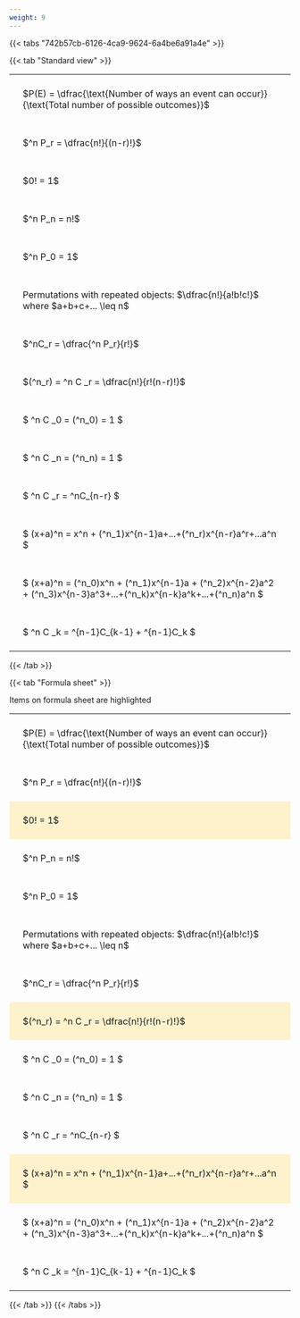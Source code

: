 ```yaml
---
weight: 9
---
```


{{< tabs "742b57cb-6126-4ca9-9624-6a4be6a91a4e" >}}

{{< tab "Standard view" >}}

<style type="text/css">
#T_b16f3 th.col_heading {
  text-align: left;
  font-size: 1em;
}
#T_b16f3 td {
  text-align: left;
  font-size: 1em;
  padding: 1.5em;
}
</style>
<table id="T_b16f3">
  <thead>
  </thead>
  <tbody>
    <tr>
      <td id="T_b16f3_row0_col0" class="data row0 col0" >$P(E) = \dfrac{\text{Number of ways an event can occur}}{\text{Total number of possible outcomes}}$</td>
    </tr>
    <tr>
      <td id="T_b16f3_row1_col0" class="data row1 col0" >$^n P_r = \dfrac{n!}{(n-r)!}$</td>
    </tr>
    <tr>
      <td id="T_b16f3_row2_col0" class="data row2 col0" >$0! = 1$</td>
    </tr>
    <tr>
      <td id="T_b16f3_row3_col0" class="data row3 col0" >$^n P_n = n!$</td>
    </tr>
    <tr>
      <td id="T_b16f3_row4_col0" class="data row4 col0" >$^n P_0 = 1$</td>
    </tr>
    <tr>
      <td id="T_b16f3_row5_col0" class="data row5 col0" >Permutations with repeated objects: $\dfrac{n!}{a!b!c!}$ where $a+b+c+... \leq n$</td>
    </tr>
    <tr>
      <td id="T_b16f3_row6_col0" class="data row6 col0" >$^nC_r = \dfrac{^n P_r}{r!}$</td>
    </tr>
    <tr>
      <td id="T_b16f3_row7_col0" class="data row7 col0" >$(^n_r) = ^n C _r = \dfrac{n!}{r!(n-r)!}$</td>
    </tr>
    <tr>
      <td id="T_b16f3_row8_col0" class="data row8 col0" >$ ^n C _0 = (^n_0) = 1 $</td>
    </tr>
    <tr>
      <td id="T_b16f3_row9_col0" class="data row9 col0" >$ ^n C _n = (^n_n) = 1 $</td>
    </tr>
    <tr>
      <td id="T_b16f3_row10_col0" class="data row10 col0" >$ ^n C _r = ^nC_{n-r} $</td>
    </tr>
    <tr>
      <td id="T_b16f3_row11_col0" class="data row11 col0" >$ (x+a)^n = x^n + (^n_1)x^{n-1}a+...+(^n_r)x^{n-r}a^r+...a^n    $</td>
    </tr>
    <tr>
      <td id="T_b16f3_row12_col0" class="data row12 col0" >$ (x+a)^n = (^n_0)x^n + (^n_1)x^{n-1}a + (^n_2)x^{n-2}a^2 + (^n_3)x^{n-3}a^3+...+(^n_k)x^{n-k}a^k+...+(^n_n)a^n $</td>
    </tr>
    <tr>
      <td id="T_b16f3_row13_col0" class="data row13 col0" >$ ^n C _k = ^{n-1}C_{k-1} + ^{n-1}C_k $</td>
    </tr>
  </tbody>
</table>
{{< /tab >}}

{{< tab "Formula sheet" >}}

Items on formula sheet are highlighted 
<br>
<style type="text/css">
#T_de200 th.col_heading {
  text-align: left;
  font-size: 1em;
}
#T_de200 td {
  text-align: left;
  font-size: 1em;
  padding: 1.5em;
}
#T_de200_row0_col0, #T_de200_row1_col0, #T_de200_row3_col0, #T_de200_row4_col0, #T_de200_row5_col0, #T_de200_row6_col0, #T_de200_row8_col0, #T_de200_row9_col0, #T_de200_row10_col0, #T_de200_row12_col0, #T_de200_row13_col0 {
  background-color: rgba(0,0,0,0);
}
#T_de200_row2_col0, #T_de200_row7_col0, #T_de200_row11_col0 {
  background-color: rgba(255,194,10, 0.2);
}
</style>
<table id="T_de200">
  <thead>
  </thead>
  <tbody>
    <tr>
      <td id="T_de200_row0_col0" class="data row0 col0" >$P(E) = \dfrac{\text{Number of ways an event can occur}}{\text{Total number of possible outcomes}}$</td>
    </tr>
    <tr>
      <td id="T_de200_row1_col0" class="data row1 col0" >$^n P_r = \dfrac{n!}{(n-r)!}$</td>
    </tr>
    <tr>
      <td id="T_de200_row2_col0" class="data row2 col0" >$0! = 1$</td>
    </tr>
    <tr>
      <td id="T_de200_row3_col0" class="data row3 col0" >$^n P_n = n!$</td>
    </tr>
    <tr>
      <td id="T_de200_row4_col0" class="data row4 col0" >$^n P_0 = 1$</td>
    </tr>
    <tr>
      <td id="T_de200_row5_col0" class="data row5 col0" >Permutations with repeated objects: $\dfrac{n!}{a!b!c!}$ where $a+b+c+... \leq n$</td>
    </tr>
    <tr>
      <td id="T_de200_row6_col0" class="data row6 col0" >$^nC_r = \dfrac{^n P_r}{r!}$</td>
    </tr>
    <tr>
      <td id="T_de200_row7_col0" class="data row7 col0" >$(^n_r) = ^n C _r = \dfrac{n!}{r!(n-r)!}$</td>
    </tr>
    <tr>
      <td id="T_de200_row8_col0" class="data row8 col0" >$ ^n C _0 = (^n_0) = 1 $</td>
    </tr>
    <tr>
      <td id="T_de200_row9_col0" class="data row9 col0" >$ ^n C _n = (^n_n) = 1 $</td>
    </tr>
    <tr>
      <td id="T_de200_row10_col0" class="data row10 col0" >$ ^n C _r = ^nC_{n-r} $</td>
    </tr>
    <tr>
      <td id="T_de200_row11_col0" class="data row11 col0" >$ (x+a)^n = x^n + (^n_1)x^{n-1}a+...+(^n_r)x^{n-r}a^r+...a^n    $</td>
    </tr>
    <tr>
      <td id="T_de200_row12_col0" class="data row12 col0" >$ (x+a)^n = (^n_0)x^n + (^n_1)x^{n-1}a + (^n_2)x^{n-2}a^2 + (^n_3)x^{n-3}a^3+...+(^n_k)x^{n-k}a^k+...+(^n_n)a^n $</td>
    </tr>
    <tr>
      <td id="T_de200_row13_col0" class="data row13 col0" >$ ^n C _k = ^{n-1}C_{k-1} + ^{n-1}C_k $</td>
    </tr>
  </tbody>
</table>
{{< /tab >}}
{{< /tabs >}}
